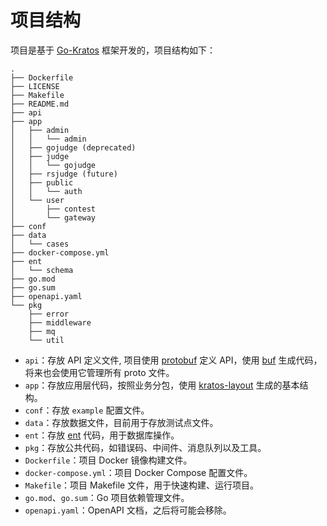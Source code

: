 # 项目结构

项目是基于 [Go-Kratos](https://go-kratos.dev/) 框架开发的，项目结构如下：

```plaintext
.
├── Dockerfile
├── LICENSE
├── Makefile
├── README.md
├── api
├── app
│   ├── admin
│   │   └── admin
│   ├── gojudge (deprecated)
│   ├── judge
│   │   └── gojudge
│   ├── rsjudge (future)
│   ├── public
│   │   └── auth
│   └── user
│       ├── contest
│       └── gateway
├── conf
├── data
│   └── cases
├── docker-compose.yml
├── ent
│   └── schema
├── go.mod
├── go.sum
├── openapi.yaml
└── pkg
    ├── error
    ├── middleware
    ├── mq
    └── util
```

- `api`：存放 API 定义文件, 项目使用 [protobuf](https://developers.google.com/protocol-buffers) 定义 API，使用 [buf](https://buf.build/) 生成代码，将来也会使用它管理所有 proto 文件。
- `app`：存放应用层代码，按照业务分包，使用 [kratos-layout](https://github.com/go-kratos/kratos-layout) 生成的基本结构。
- `conf`：存放 `example` 配置文件。
- `data`：存放数据文件，目前用于存放测试点文件。
- `ent`：存放 [ent](https://entgo.io/) 代码，用于数据库操作。
- `pkg`：存放公共代码，如错误码、中间件、消息队列以及工具。
- `Dockerfile`：项目 Docker 镜像构建文件。
- `docker-compose.yml`：项目 Docker Compose 配置文件。
- `Makefile`：项目 Makefile 文件，用于快速构建、运行项目。
- `go.mod`、`go.sum`：Go 项目依赖管理文件。
- `openapi.yaml`：OpenAPI 文档，之后将可能会移除。
